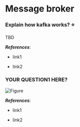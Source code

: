 # Message broker

<!-- content -->
### Explain how kafka works? ‍⭐

TBD

***References***:

- link1

- link2

### YOUR QUESTION1 HERE?

![Figure](/img/1200px-Apache_kafka-icon.svg.png)

***References***:

- link1

- link2
